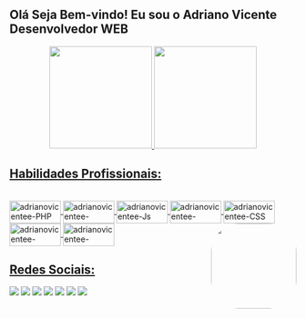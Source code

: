


## Olá Seja Bem-vindo! Eu sou o Adriano Vicente Desenvolvedor WEB
<div align="center">
  <a href="https://github.com/adrianovicentee">
  <img height="180em" src="https://github-readme-stats.vercel.app/api?username=adrianovicentee&show_icons=true&theme=blue-green&include_all_commits=true&count_private=true"/>
    
  <img height="180em" src="https://github-readme-stats.vercel.app/api/top-langs/?username=adrianovicentee&layout=compact&langs_count=7&theme=blue-green"/>
</div>

  ## Habilidades Profissionais:
<div style="display: inline_block"><br>
<img align="center" alt="adrianovicentee-PHP" height="40" width="90" border-radius="10" src="https://img.shields.io/badge/PHP-777BB4?style=for-the-badge&logo=php&logoColor=white">

 <img align="center" alt="adrianovicentee-MYSQL" height="40" width="90" src="https://img.shields.io/badge/MySQL-00000F?style=for-the-badge&logo=mysql&logoColor=white">

  <img align="center" alt="adrianovicentee-Js" height="40" width="90" src="https://img.shields.io/badge/JavaScript-F7DF1E?style=for-the-badge&logo=javascript&logoColor=black">

  <img align="center" alt="adrianovicentee-BOOTSTRAP" height="40" width="90" src="https://img.shields.io/badge/Bootstrap-563D7C?style=for-the-badge&logo=bootstrap&logoColor=white">

  <img align="center" alt="adrianovicentee-CSS" height="40" width="90" src="https://img.shields.io/badge/CSS3-1572B6?style=for-the-badge&logo=css3&logoColor=white">

  <img align="center" alt="adrianovicentee-HTML5" height="40" width="90" src="https://img.shields.io/badge/HTML5-E34F26?style=for-the-badge&logo=html5&logoColor=white">

  <img align="center" alt="adrianovicentee-EXCEL" height="40" width="90" src="https://img.shields.io/badge/Microsoft_Excel-217346?style=for-the-badge&logo=microsoft-excel&logoColor=white">

  <img align="right" alt="" height="150" style="border-radius:50px;" src="#">
</div>
  
  ## Redes Sociais:
 
<div> 
  <a href="#" target="_blank"><img src="https://img.shields.io/badge/Telegram-2CA5E0?style=for-the-badge&logo=telegram&logoColor=white"></a>
 	<a href="#" target="_blank"><img src="https://img.shields.io/badge/Discord-7289DA?style=for-the-badge&logo=discord&logoColor=white" target="_blank"></a>
  <a href="#" target="_blank"><img src="https://img.shields.io/badge/Twitter-1DA1F2?style=for-the-badge&logo=twitter&logoColor=white" target="_blank"></a>
  <a href="#" target="_blank"><img src="https://img.shields.io/badge/LinkedIn-0077B5?style=for-the-badge&logo=linkedin&logoColor=white target="_blank"></a>
 <a href="#" target="_blank"><img src="https://img.shields.io/badge/Instagram-E4405F?style=for-the-badge&logo=instagram&logoColor=white" target="_blank"></a> 
    <a href="#" target="_blank"><img src="https://img.shields.io/badge/YouTube-FF0000?style=for-the-badge&logo=youtube&logoColor=white" target="_blank"></a> 
 <a href = "#"><img src="https://img.shields.io/badge/GitHub-100000?style=for-the-badge&logo=github&logoColor=white" target="_blank"></a>
 
    
 
</div>
